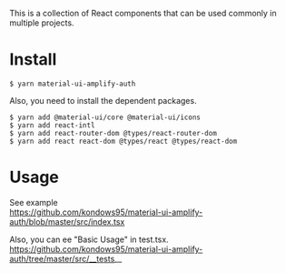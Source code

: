 This is a collection of React components that can be used commonly in multiple projects.

# Install
```
$ yarn material-ui-amplify-auth
```

Also, you need to install the dependent packages.
```
$ yarn add @material-ui/core @material-ui/icons
$ yarn add react-intl
$ yarn add react-router-dom @types/react-router-dom
$ yarn add react react-dom @types/react @types/react-dom 
```

# Usage
See example<br />
https://github.com/kondows95/material-ui-amplify-auth/blob/master/src/index.tsx


Also, you can ee "Basic Usage" in test.tsx.<br />
https://github.com/kondows95/material-ui-amplify-auth/tree/master/src/__tests__
